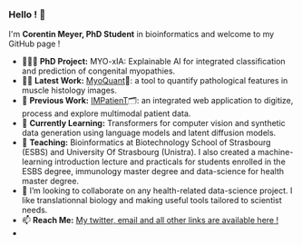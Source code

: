 ### Hello ! 🐍
I'm **Corentin Meyer, PhD Student** in bioinformatics and welcome to my GitHub page !

- 👨🏻‍🎓 **PhD Project:** MYO-xIA: Explainable AI for integrated classification and prediction of congenital myopathies.
- 👨‍💻 **Latest Work:** [MyoQuant](https://github.com/lambda-science/MyoQuant)🔬: a tool to quantify pathological features in muscle histology images.
- 📜 **Previous Work:** [IMPatienT](https://github.com/lambda-science/IMPatienT)🗂️: an integrated web application to digitize, process and explore multimodal patient data.
- 🎒 **Currently Learning:** Transformers for computer vision and synthetic data generation using language models and latent diffusion models.
- 🏫 **Teaching:** Bioinformatics at Biotechnology School of Strasbourg (ESBS) and University Of Strasbourg (Unistra). I also created a machine-learning introduction lecture and practicals for students enrolled in the ESBS degree, immunology master degree and data-science for health master degree.
- 👯 I’m looking to collaborate on any health-related data-science project. I like translationnal biology and making useful tools tailored to scientist needs.
- 📫 **Reach Me:** [My twitter, email and all other links are available here !](https://cmeyer.fr)
- 
